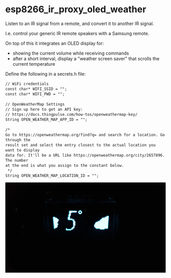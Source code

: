 # esp8266_ir_proxy_oled_weather

Listen to an IR signal from a remote, and convert it to another IR signal.

I.e. control your generic IR remote speakers with a Samsung remote.

On top of this it integrates an OLED display for:
- showing the current volume while receiving commands
- after a short interval, display a "weather screen saver" that scrolls the current temperature

Define the following in a secrets.h file:

```
// WiFi credentials
const char* WIFI_SSID = "";
const char* WIFI_PWD = "";

// OpenWeatherMap Settings
// Sign up here to get an API key:
// https://docs.thingpulse.com/how-tos/openweathermap-key/
String OPEN_WEATHER_MAP_APP_ID = "";

/*
Go to https://openweathermap.org/find?q= and search for a location. Go through the
result set and select the entry closest to the actual location you want to display 
data for. It'll be a URL like https://openweathermap.org/city/2657896. The number
at the end is what you assign to the constant below.
 */
String OPEN_WEATHER_MAP_LOCATION_ID = "";
```

![](weather.gif)
